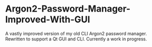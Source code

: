 # Argon2-Password-Manager-Improved-With-GUI
A vastly improved version of my old CLI Argon2 password manager. Rewritten to support a Qt GUI and CLI. Currently a work in progress.
